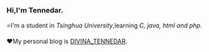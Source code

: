 ### Hi,I'm Tennedar.
⭐I'm a student in _Tsinghua University_,learning _C, java, html and php_.

♥My personal blog is [DIVINA_TENNEDAR](tennedar.top).
